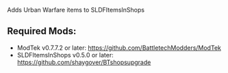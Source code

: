 Adds Urban Warfare items to SLDFItemsInShops

## Required Mods:
- ModTek v0.7.7.2 or later: https://github.com/BattletechModders/ModTek
- SLDFItemsInShops v0.5.0 or later:
https://github.com/shaygover/BTshopsupgrade
